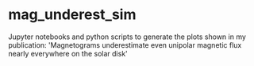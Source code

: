 # mag_underest_sim
Jupyter notebooks and python scripts to generate the plots shown in my publication: 'Magnetograms underestimate even unipolar magnetic flux nearly everywhere on the solar disk'
